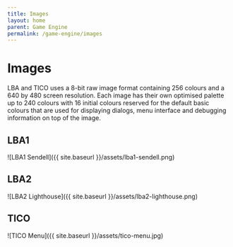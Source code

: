 ```yaml
---
title: Images
layout: home
parent: Game Engine
permalink: /game-engine/images
---
```


# Images

LBA and TICO uses a 8-bit raw image format containing 256 colours and a 640 by 480 screen resolution. Each image has their own optimised palette up to 240 colours with 16 initial colours reserved for the default basic colours that are used for displaying dialogs, menu interface and debugging information on top of the image.

## LBA1

![LBA1 Sendell]({{ site.baseurl }}/assets/lba1-sendell.png)

## LBA2

![LBA2 Lighthouse]({{ site.baseurl }}/assets/lba2-lighthouse.png)

## TICO

![TICO Menu]({{ site.baseurl }}/assets/tico-menu.jpg)
